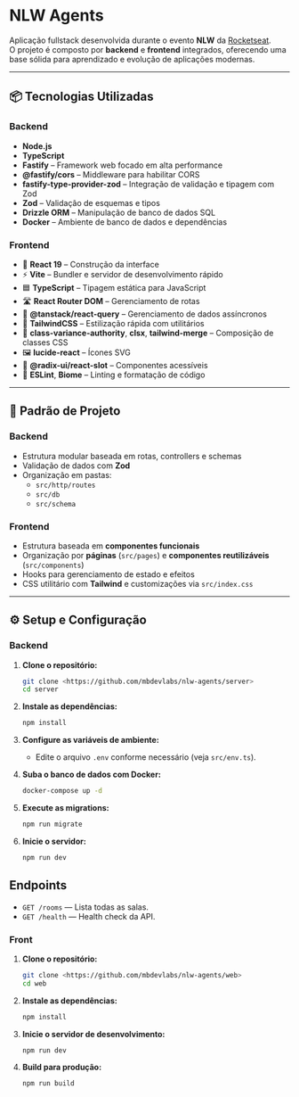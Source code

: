 # NLW Agents

Aplicação fullstack desenvolvida durante o evento **NLW** da [Rocketseat](https://www.rocketseat.com.br/).  
O projeto é composto por **backend** e **frontend** integrados, oferecendo uma base sólida para aprendizado e evolução de aplicações modernas.

---

## 📦 Tecnologias Utilizadas

### **Backend**

- **Node.js**
- **TypeScript**
- **Fastify** – Framework web focado em alta performance
- **@fastify/cors** – Middleware para habilitar CORS
- **fastify-type-provider-zod** – Integração de validação e tipagem com Zod
- **Zod** – Validação de esquemas e tipos
- **Drizzle ORM** – Manipulação de banco de dados SQL
- **Docker** – Ambiente de banco de dados e dependências

### **Frontend**

- 🚀 **React 19** – Construção da interface
- ⚡ **Vite** – Bundler e servidor de desenvolvimento rápido
- 🟦 **TypeScript** – Tipagem estática para JavaScript
- 🛣️ **React Router DOM** – Gerenciamento de rotas
- 🔄 **@tanstack/react-query** – Gerenciamento de dados assíncronos
- 🎨 **TailwindCSS** – Estilização rápida com utilitários
- 🧩 **class-variance-authority**, **clsx**, **tailwind-merge** – Composição de classes CSS
- 🖼️ **lucide-react** – Ícones SVG
- 🧱 **@radix-ui/react-slot** – Componentes acessíveis
- 🧹 **ESLint**, **Biome** – Linting e formatação de código

---

## 📂 Padrão de Projeto

### Backend

- Estrutura modular baseada em rotas, controllers e schemas
- Validação de dados com **Zod**
- Organização em pastas:
  - `src/http/routes`
  - `src/db`
  - `src/schema`

### Frontend

- Estrutura baseada em **componentes funcionais**
- Organização por **páginas** (`src/pages`) e **componentes reutilizáveis** (`src/components`)
- Hooks para gerenciamento de estado e efeitos
- CSS utilitário com **Tailwind** e customizações via `src/index.css`

---

## ⚙️ Setup e Configuração

### Backend

1. **Clone o repositório:**
   ```sh
   git clone <https://github.com/mbdevlabs/nlw-agents/server>
   cd server
   ```
2. **Instale as dependências:**
   ```sh
   npm install
   ```
3. **Configure as variáveis de ambiente:**

   - Edite o arquivo `.env` conforme necessário (veja `src/env.ts`).

4. **Suba o banco de dados com Docker:**
   ```sh
   docker-compose up -d
   ```
5. **Execute as migrations:**
   ```sh
   npm run migrate
   ```
6. **Inicie o servidor:**
   ```sh
   npm run dev
   ```

## Endpoints

- `GET /rooms` — Lista todas as salas.
- `GET /health` — Health check da API.

### Front

1. **Clone o repositório:**

   ```sh
   git clone <https://github.com/mbdevlabs/nlw-agents/web>
   cd web
   ```

1. **Instale as dependências:**

   ```bash
   npm install
   ```

1. **Inicie o servidor de desenvolvimento:**

   ```bash
   npm run dev
   ```

1. **Build para produção:**

   ```bash
   npm run build
   ```

